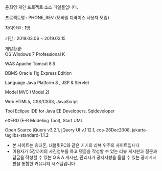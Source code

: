 윤희영 개인 프로젝트 소스 파일들입니다.

프로젝트명 : PHONE_REV (모바일 디바이스 사용자 모임)

참여인원	: 1명

기간 : 2019.03.06 ~ 2019.03.15

개발환경:	
  OS	Windows 7 Professional K
  
  WAS	Apache Tomcat 8.5
  
  DBMS	Oracle 11g Express Edition
  
  Language	Java Platform 8 , JSP & Servlet
  
  Model	MVC (Model 2)
  
  Web	HTML5, CSS/CSS3, JavaScript
  
  Tool	Eclipse IDE for Java EE Developers, Sqldeveloper
  
  eXERD (E-R Modeling Tool), Start UML
  
  Open Source	jQuery v3.2.1, jQuery UI v.1.12.1, cos-26Dec2008, jakarta-taglibs-standard-1.1.2

- 본 사이트는 휴대폰, 태블릿PC와 같은 기기의 리뷰 위주의 사이트입니다
- 이용자가 5장까지의 사진첨부를 하고 댓글을 작성할 수 있는 리뷰 게시판과 질문과 답글을 작성할 수 있는 Q & A 게시판, 관리자가 공지사항을 올릴 수 있는 공지게시판을 통합한 커뮤니티 시스템입니다
